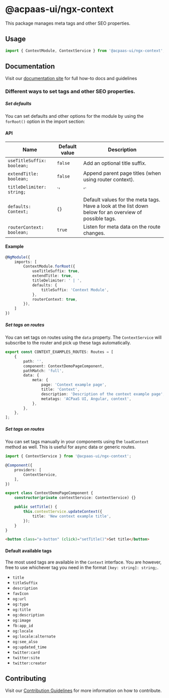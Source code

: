 # @acpaas-ui/ngx-context

This package manages meta tags and other SEO properties.

## Usage

```typescript
import { ContextModule, ContextService } from '@acpaas-ui/ngx-context';
```

## Documentation

Visit our [documentation site](https://acpaas-ui.digipolis.be/) for full how-to docs and guidelines

### Different ways to set tags and other SEO properties.

##### Set defaults
You can set defaults and other options for the module by using the `forRoot()` option in the import section:

#### API

| Name         | Default value | Description |
| -----------  | ------ | -------------------------- |
| `useTitleSuffix: boolean;` | `false` | Add an optional title suffix. |
| `extendTitle: boolean;` | `false` | Append parent page titles (when using router context). |
| `titleDelimiter: string;` | `'|'` | The separator to use when extendTitle is true. |
| `defaults: Context;` | `{}` | Default values for the meta tags. Have a look at the list down below for an overview of possible tags. |
| `routerContext: boolean;` | `true` | Listen for meta data on the route changes. |

#### Example

```typescript
@NgModule({
    imports: [
        ContextModule.forRoot({
            useTitleSuffix: true,
            extendTitle: true,
            titleDelimiter: ' | ',
            defaults: {
                titleSuffix: 'Context Module',
            },
            routerContext: true,
        }),
    ]
})
```

##### Set tags on routes
You can set tags on routes using the `data` property. The `ContextService` will subscribe to the router and pick up these tags automatically.

```typescript
export const CONTEXT_EXAMPLES_ROUTES: Routes = [
    {
        path: '',
        component: ContextDemoPageComponent,
        pathMatch: 'full',
        data: {
            meta: {
                page: 'Context example page',
                title: 'Context',
                description: 'Description of the context example page',
                metatags: 'ACPaaS UI, Angular, context',
            },
        },
    },
];
```

##### Set tags on routes
You can set tags manually in your components using the `loadContext` method as well. This is useful for async data or generic routes.

```typescript
import { ContextService } from '@acpaas-ui/ngx-context';

@Component({
    providers: [
        ContextService,
    ],
})

export class ContextDemoPageComponent {
    constructor(private contextService: ContextService) {}

    public setTitle() {
        this.contextService.updateContext({
            title: 'New context example title',
        });
    }
}
```

```html
<button class="a-button" (click)="setTitle()">Set title</button>
```

#### Default available tags
The most used tags are available in the `Context` interface. You are however, free to use whichever tag you need in the format `[key: string]: string;`.

- `title`
- `titleSuffix`
- `description`
- `favIcon`
- `og:url`
- `og:type`
- `og:title`
- `og:description`
- `og:image`
- `fb:app_id`
- `og:locale`
- `og:locale:alternate`
- `og:see_also`
- `og:updated_time`
- `twitter:card`
- `twitter:site`
- `twitter:creator`

## Contributing

Visit our [Contribution Guidelines](../../CONTRIBUTING.md) for more information on how to contribute.
